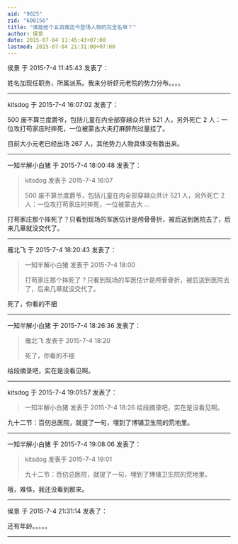 ```yaml
---
aid: "9025"
zid: "600156"
title: "谁能给个五百废迄今登场人物的完全名单？"
author: 侯景
date: 2015-07-04 11:45:43+07:00
lastmod: 2015-07-04 21:31:00+07:00
---
```


侯景 于 2015-7-4 11:45:43 发表了：

姓名加现任职务，所属派系。我来分析虾元老院的势力分布。。。。

---

kitsdog 于 2015-7-4 16:07:02 发表了：

500 废不算兰度爵爷，包括儿童在内全部穿越众共计 521 人，另外死亡 2 人：一位攻打苟家庄时摔死，一位被蒙古大夫打麻醉剂过量挂了。

目前大小元老已经出场 267 人，其他势力人物具体没有数出来。

---

一知半解小白猪 于 2015-7-4 18:00:48 发表了：

> kitsdog 发表于 2015-7-4 16:07
>
> 500 废不算兰度爵爷，包括儿童在内全部穿越众共计 521 人，另外死亡 2 人：一位攻打苟家庄时摔死，一位被蒙古大 ...

打苟家庄那个摔死了？只看到现场的军医估计是颅骨骨折，被后送到医院去了，后来几章就没交代了。

---

雁北飞 于 2015-7-4 18:20:43 发表了：

> 一知半解小白猪 发表于 2015-7-4 18:00
>
> 打苟家庄那个摔死了？只看到现场的军医估计是颅骨骨折，被后送到医院去了，后来几章就没交代了。

死了，你看的不细

---

一知半解小白猪 于 2015-7-4 18:26:36 发表了：

> 雁北飞 发表于 2015-7-4 18:20
>
> 死了，你看的不细

给段摘录吧，实在是没看见啊。

---

kitsdog 于 2015-7-4 19:01:57 发表了：

> 一知半解小白猪 发表于 2015-7-4 18:26 给段摘录吧，实在是没看见啊。

九十二节：百仞总医院，就提了一句，埋到了博铺卫生院的荒地里。

---

一知半解小白猪 于 2015-7-4 19:08:06 发表了：

> kitsdog 发表于 2015-7-4 19:01
>
> 九十二节：百仞总医院，就提了一句，埋到了博铺卫生院的荒地里。

哦，难怪，我还没看到那来。

---

侯景 于 2015-7-4 21:31:14 发表了：

还有年龄。。。。。

---
